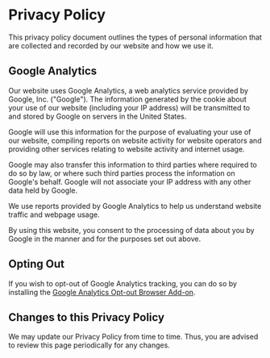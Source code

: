 # Privacy Policy

This privacy policy document outlines the types of personal information that are collected and recorded by our website and how we use it.

## Google Analytics

Our website uses Google Analytics, a web analytics service provided by Google, Inc. ("Google"). The information generated by the cookie about your use of our website (including your IP address) will be transmitted to and stored by Google on servers in the United States.

Google will use this information for the purpose of evaluating your use of our website, compiling reports on website activity for website operators and providing other services relating to website activity and internet usage.

Google may also transfer this information to third parties where required to do so by law, or where such third parties process the information on Google's behalf. Google will not associate your IP address with any other data held by Google.

We use reports provided by Google Analytics to help us understand website traffic and webpage usage.

By using this website, you consent to the processing of data about you by Google in the manner and for the purposes set out above.

## Opting Out

If you wish to opt-out of Google Analytics tracking, you can do so by installing the [Google Analytics Opt-out Browser Add-on](https://tools.google.com/dlpage/gaoptout).

## Changes to this Privacy Policy

We may update our Privacy Policy from time to time. Thus, you are advised to review this page periodically for any changes.